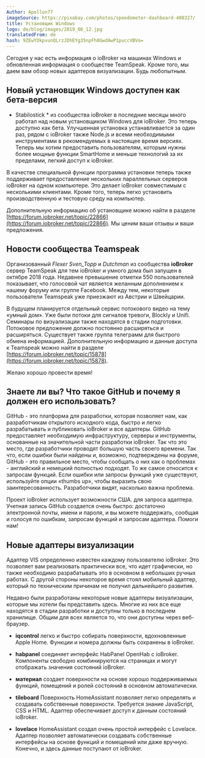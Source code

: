 ```yaml
---
Author: Apollon77
imageSource: https://pixabay.com/photos/speedometer-dashboard-408327/
title: Установщик Windows
logo: de/blog/images/2019_06_12.jpg
translatedFrom: de
hash: 9ZEwYOkpvunQLrzJDhEYg35npFh8GwdAwP1puccVBVo=
---
```

Сегодня у нас есть информация о ioBroker на машинах Windows и обновленная информация о сообществе TeamSpeak.
Кроме того, мы даем вам обзор новых адаптеров визуализации. Будь любопытным.
<!-- SOURCE: 875671 Heute haben wir Informationen zu ioBroker auf Windows-Rechnern und ein Update zur TeamSpeak-Community. 
Weiterhin geben wir Euch einen Überblick über neue Visualisierungs-Adapter. Seid gespannt. -->

## Новый установщик Windows доступен как бета-версия
<!-- SOURCE: 149922 ## Новый установщик Windows доступен как бета-версия -->
* Stabilostick * из сообщества ioBroker в последние месяцы много работал над новым установщиком Windows для ioBroker. Это теперь доступно как бета.
Улучшенная установка устанавливается за один раз, рядом с ioBroker также Node.js и всеми необходимыми инструментами в рекомендуемых в настоящее время версиях. Теперь мы хотим предоставить пользователям, которым нужны более мощные функции SmartHome и меньше технологий за их пределами, легкий доступ к ioBroker.
<!-- SOURCE: 152265 *Stabilostick* aus der ioBroker-Community hat in den vergangenen Monaten intensiv an einem neuen 
Windows-Installer für ioBroker gearbeitet. Dieser steht nun als Beta zur Verfügung. 
Das verbesserte Setup installiert in einem Rutsch neben ioBroker auch Node.js und alle 
nötigen Tools in den aktuell empfohlenen Versionen. Damit möchten wir jetzt auch den Anwendern, 
die mehr Wert auf leistungsstarke SmartHome-Funktionen und weniger auf die Technik dahinter legen, 
den einfachen Zugang zu ioBroker ermöglichen. -->

В качестве специальной функции программа установки теперь также поддерживает предоставление нескольких параллельных серверов ioBroker на одном компьютере. Это делает ioBroker совместимым с несколькими клиентами.
Кроме того, теперь легко установить производственную и тестовую среду на компьютер.
<!-- SOURCE: 868530 Als Besonderheit unterstützt der Installer jetzt auch die Bereitstellung mehrerer paralleler 
ioBroker-Server auf einem Rechner. Damit wird ioBroker mit mehreren Instanzen mandantenfähig. 
Zudem ist es jetzt problemlos möglich, Produktion und Testumgebung auf einem Computer zu installieren. -->

Дополнительную информацию об установщике можно найти в разделе [https://forum.iobroker.net/topic/22866](https://forum.iobroker.net/topic/22866).
Мы ценим ваши отзывы и ваши предложения.
<!-- SOURCE: 20845 Weitere Informationen zum Installer könnt Ihr unter §§LLLLL_0§§ finden. 
Wir freuen uns über Euer Feedback und Eure Anregungen. -->

## Новости сообщества Teamspeak
<!-- SOURCE: 923995 ## Новости сообщества Teamspeak -->
Организованный *Flexer* *Sven_Topp* и *Dutchman* из сообщества **ioBroker** сервер TeamSpeak для тем ioBroker и умного дома был запущен в октябре 2018 года. Недавнее превышение отметки 550 пользователей показывает, что голосовой чат является желанным дополнением к нашему форуму или группе Facebook. Между тем, некоторые пользователи Teamspeak уже приезжают из Австрии и Швейцарии.
<!-- SOURCE: 238424 Organisiert von *Flexer*, *Sven_Topp* und *Dutchman* aus der **ioBroker-Community** wurde im Oktober 2018 
ein TeamSpeak-Server rund um ioBroker und Smart-Home-Themen ins Leben gerufen. Dass zuletzt die 
Marke von 550 Usern überschritten wurde, zeigt dass der Sprach-Chat eine willkommene Ergänzung 
zu unserem Forum bzw. der Facebook-Gruppe darstellt. Inzwischen kommen bereits einige 
Teamspeak-User aus Österreich und der Schweiz. -->

В будущем планируется отдельный сервис потокового видео на тему «умный дом».
Уже были потоки для сигналов тревоги, Blockly и Unifi.
Семинары по визуализации также находятся в стадии подготовки. Потоковое предложение должно постоянно расширяться и расширяться. Существует также группа телеграмм для быстрого обмена информацией. Дополнительную информацию и данные доступа к Teamspeak можно найти в разделе [https://forum.iobroker.net/topic/15878](https://forum.iobroker.net/topic/15878).
<!-- SOURCE: 873343 Für die Zukunft ist ein eigener Video-Streamingdienst zum Thema Smart Home geplant. 
Es wurden schon Streams zum Thema Alarmanlagen, Blockly und Unifi durchgeführt. 
Auch Seminare zur Visualisierung sind in der Vorbereitung. Das Streamingangebot 
soll kontinuierlich ausgebaut und erweitert werden. Zum schnellen Austausch von 
Informationen gibt es darüber hinaus noch eine Telegram-Gruppe. Weitere Informationen 
und die Teamspeak Zugangsdaten findet Ihr unter §§LLLLL_0§§. -->

Желаю хорошо провести время!
<!-- SOURCE: 787080 Желаю хорошо провести время! -->

## Знаете ли вы? Что такое GitHub и почему я должен его использовать?
<!-- SOURCE: 517449 ## Знаете ли вы? Что такое GitHub и почему я должен его использовать? -->
GitHub - это платформа для разработки, которая позволяет нам, как разработчикам открытого исходного кода, быстро и легко разрабатывать и публиковать ioBroker и все адаптеры.
GitHub предоставляет необходимую инфраструктуру, серверы и инструменты, основанные на значительной части разработки ioBroker. Так что это место, где разработчики проводят большую часть своего времени.
Так что, если ошибки были найдены и, возможно, подтверждены на форуме, GitHub - это правильное место, чтобы сообщать о них как о проблемах - английский и немецкий полностью подходят. То же самое относится к запросам функций.
Если ошибки или запросы функций уже существуют, используйте опции «thumbs up», чтобы выразить свою заинтересованность. Разработчики видят, насколько важна проблема.
<!-- SOURCE: 408195 GitHub ist eine Entwicklungsplattform, welche es uns als Open-Source-Entwicklern ermöglicht, 
schnell, einfach und komfortabel ioBroker und die ganzen Adapter zu entwickeln und zu veröffentlichen. 
GitHub stellt die nötige Infrastruktur, Server und Tools zur Verfügung auf dem große Teile der 
Entwicklung von ioBroker basiert. Es ist also der Platz, wo sich die Entwickler die meiste Zeit aufhalten. 
Wenn also Fehler gefunden und ggf. im Forum bestätigt wurden, ist GitHub der korrekte Platz diese 
als Issues zu melden - englisch und deutsch sind vollkommen ok. Gleiches gilt für Feature-Requests. 
Wenn die Bugs bzw. Feature-Requests schon existieren, nutzt die “Daumen hoch” Möglichkeiten um 
Euer Interesse zu bekunden. Die Entwickler sehen so einfach, wie wichtig ein Thema ist. -->

Проект ioBroker использует возможности США. для запроса адаптера.
Учетная запись GitHub создается очень быстро: достаточно электронной почты, имени и пароля, и вы можете поддержать, сообщая и голосуя по ошибкам, запросам функций и запросам адаптера. Помоги нам!
<!-- SOURCE: 278277 Проект ioBroker использует возможности США. для запроса адаптера.
Учетная запись GitHub создается очень быстро: достаточно электронной почты, имени и пароля, и вы можете поддержать, сообщая и голосуя по ошибкам, запросам функций и запросам адаптера. Помоги нам! -->

## Новые адаптеры визуализации
<!-- SOURCE: 893033 ## Новые адаптеры визуализации -->
Адаптер VIS определенно известен каждому пользователю ioBroker. Это позволяет вам реализовать практически все, что идет графически, но также необходимо разрабатывать это в основном в небольших ручных работах. С другой стороны некоторое время стоял мобильный адаптер, который по техническим причинам не получил дальнейшего развития.
<!-- SOURCE: 679226 Der VIS-Adapter ist bestimmt jedem ioBroker-Nutzer bekannt. Damit kann man nahezu 
alles realisieren was grafisch geht, aber muss dies auch in meist kleinteiliger 
Handarbeit selbst designen. Auf der anderen Seite stand seit längerem der Mobile Adapter, 
welcher aber aus technischen Gründen nicht mehr weiterentwickelt wird. -->

Недавно были разработаны некоторые новые адаптеры визуализации, которые мы хотели бы представить здесь. Многие из них все еще находятся в стадии разработки и доступны только в последнем хранилище. Общим для всех является то, что они доступны через веб-браузер.
<!-- SOURCE: 823790 In der letzten Zeit sind einige neue Visualisierungs-Adapter entwickelt worden, 
welche wir hier kurz vorstellen wollen. Viele davon sind noch in der Entwicklung 
und damit nur im Latest-Repository verfügbar. Allen gemein ist, 
dass sie per Webbrowser aufgerufen werden. -->

- **iqcontrol** легко и быстро собирать поверхности, вдохновленные Apple Home. Функции и номера должны быть сохранены в ioBroker.
<!-- SOURCE: 246137 - **iqcontrol** легко и быстро собирать поверхности, вдохновленные Apple Home. Функции и номера должны быть сохранены в ioBroker. -->
- **habpanel** соединяет интерфейс HabPanel OpenHab с ioBroker. Компоненты свободно комбинируются на страницах и могут отображать значения состояний ioBroker.
<!-- SOURCE: 166168 - **habpanel** соединяет интерфейс HabPanel OpenHab с ioBroker. Компоненты свободно комбинируются на страницах и могут отображать значения состояний ioBroker. -->
- **материал** создает поверхности на основе хорошо поддерживаемых функций, помещений и ролей состояний в основном автоматически.
<!-- SOURCE: 186600 - **материал** создает поверхности на основе хорошо поддерживаемых функций, помещений и ролей состояний в основном автоматически. -->
- **tileboard** Поверхность HomeAssistant позволяет легко определять и создавать собственные поверхности. Требуется знание JavaScript, CSS и HTML. Адаптер обеспечивает доступ к данным состояний ioBroker.
<!-- SOURCE: 184547 - **tileboard** Поверхность HomeAssistant позволяет легко определять и создавать собственные поверхности. Требуется знание JavaScript, CSS и HTML. Адаптер обеспечивает доступ к данным состояний ioBroker. -->
- **lovelace** HomeAssistant создал очень простой интерфейс с Lovelace. Адаптер позволяет автоматически создавать собственные интерфейсы на основе функций и помещений или даже вручную. Конечно, и здесь данные поступают от ioBroker.
<!-- SOURCE: 550547 - **lovelace** HomeAssistant создал очень простой интерфейс с Lovelace. Адаптер позволяет автоматически создавать собственные интерфейсы на основе функций и помещений или даже вручную. Конечно, и здесь данные поступают от ioBroker. -->
